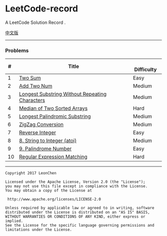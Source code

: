 # LeetCode-record

A LeetCode Solution Record .

[中文版](https://github.com/LeonChen1024/LeetCodeRecord/blob/master/README[Chinese].md)

---

### Problems

|  #  | Title                           |  Difficulty  |
| --- | ---                             | ----------   |
| 1   | [Two Sum](https://github.com/LeonChen1024/LeetCodeRecord/blob/master/1%20Two%20Sum/Record%5BEnglish%20ver%5D.md) |   Easy       |
| 2   | [Add Two Num](https://github.com/LeonChen1024/LeetCodeRecord/blob/master/2%20Add%20Two%20Num/Record%5BEnglish%20ver%5D.md)| Medium       |
| 3   | [Longest Substring Without Repeating Characters](https://github.com/LeonChen1024/LeetCodeRecord/blob/master/3.%20Longest%20Substring%20Without%20Repeating%20Characters/Record%5BEnglish%20ver%5D.md)| Medium       |
| 4   | [Median of Two Sorted Arrays](https://github.com/LeonChen1024/LeetCodeRecord/blob/master/4.%20Median%20of%20Two%20Sorted%20Arrays/Record%5BEnglish%20ver%5D.md)| Hard       |
| 5   | [Longest Palindromic Substring](https://github.com/LeonChen1024/LeetCodeRecord/blob/master/5.%20Longest%20Palindromic%20Substring/Record%5BEnglish%20ver%5D.md)| Medium       |
| 6   | [ZigZag Conversion](https://github.com/LeonChen1024/LeetCodeRecord/blob/master/6.%20ZigZag%20Conversion/Record%5BEnglish%20ver%5D.md)| Medium       |
| 7   | [Reverse Integer](https://github.com/LeonChen1024/LeetCodeRecord/blob/master/7.%20Reverse%20Integer/Record%5BEnglish%20ver%5D.md)| Easy       |
| 8   | [8. String to Integer (atoi)](https://github.com/LeonChen1024/LeetCodeRecord/blob/master/8.%20String%20to%20Integer%20(atoi)/Record%5BEnglish%20ver%5D.md)| Medium       |
| 9   | [9. Palindrome Number](https://github.com/LeonChen1024/LeetCodeRecord/blob/master/9.%20Palindrome%20Number/Record%5BEnglish%20ver%5D.md)| Easy       |
| 10   | [Regular Expression Matching](https://github.com/LeonChen1024/LeetCodeRecord/blob/master/10.%20Regular%20Expression%20Matching/Record%5BEnglish%20ver%5D.md)| Hard       |



---

```
Copyright 2017 LeonChen

Licensed under the Apache License, Version 2.0 (the "License");
you may not use this file except in compliance with the License.
You may obtain a copy of the License at

 http://www.apache.org/licenses/LICENSE-2.0

Unless required by applicable law or agreed to in writing, software
distributed under the License is distributed on an "AS IS" BASIS,
WITHOUT WARRANTIES OR CONDITIONS OF ANY KIND, either express or implied.
See the License for the specific language governing permissions and
limitations under the License.
```
